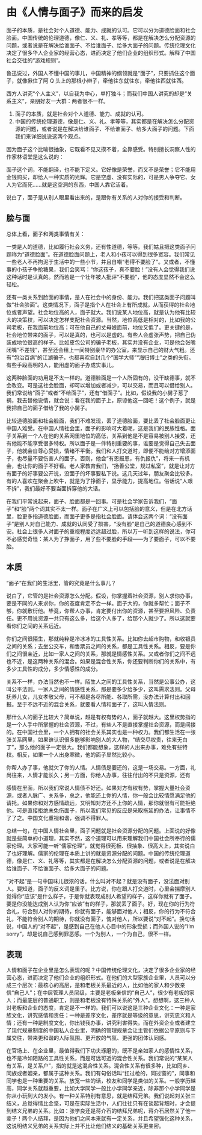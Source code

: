 # 由《人情与面子》而来的启发

面子的本质，是社会对个人道德、能力、成就的认可。它可以分为道德脸面和社会脸面。中国传统的伦理道德，像仁、义、礼、孝等等，都是在解决怎么分配资源的问题，或者说是在解决给谁面子、不给谁面子、给多大面子的问题。传统伦理文化决定了很多华人企业家的经营心态，进而决定了他们企业的组织形式。解释了中国社会交往的“游戏规则”。

鲁迅说过，外国人不懂中国的事儿，中国精神的纲领就是“面子”，只要抓住这个面子，就像揪住了阿 Q 头上的那根小辫子，牵他往东就往东，牵他往西就往西。

西方人讲究“个人主义”，以自我为中心，单打独斗；而我们中国人讲究的却是“关系主义”，亲朋好友一大群：两者很不一样。

1. 面子的本质，就是社会对个人道德、能力、成就的认可。
2. 中国的传统伦理道德，像是仁、义、礼、孝等等，其实都是在解决怎么分配资源的问题，或者说是在解决给谁面子、不给谁面子、给多大面子的问题。下面我们来详细说说这两个观点。

因为面子这个比喻很抽象，它既看不见又摸不着，全靠感受。特别擅长洞察人性的作家林语堂是这么说的：

面子这个词，不能翻译，也不能下定义。它好像是荣誉，而又不是荣誉；它不能用金钱购买，却给人一种实质的光辉。它是空虚、没有实际的，可是男人争夺它、女人为它而死……就是这空洞的东西，中国人靠它活着。

说白了，面子是从别人眼里看出来的，是跟你有关系的人对你的接受和判断。

## 脸与面

总体上看，面子和两类事情有关：

一类是人的道德，比如履行社会义务，还有性道德，等等。我们姑且把这类面子问题称为“道德脸面”。在道德脸面问题上，老人和小孩可以得到很多宽容。我们常见一些老人不再拘泥于生活中的一些小节，并且自嘲“老得不要脸了”。又或者，不懂事的小孩子争抢糖果，我们会笑骂：“你这孩子，真不要脸！”没有人会觉得我们说这种话时是认真的。然而若是一个壮年被人批评“不要脸”，他的态度显然不会这么轻松。

还有一类关系到脸面的事情，是人在社会中的身份、能力。我们把这类面子问题叫做“社会脸面”。这类情况下，面子是指个人在社会上有所成就，从而获得的社会地位或者声望。社会地位高的人，面子就大。我们说某人地位高，就是认为他有比较大的决策权，可以决定怎样支配社会资源。当然，地位高低是相对的，比如我的公司老板，在我面前地位高；可在他自己的丈母娘面前，地位又低了。更关键的是，社会地位带来的面子，可以是真的，也可以是虚的。有些人会虚张声势，把自己伪装成地位很高的样子。比如皮包公司的骗子老板，其实并没有企业，可是他会张嘴闭嘴“不差钱”，甚至还会租上一间特别豪华的办公室，来显示自己的财大气粗。还有“包治百病”的江湖骗子，也都喜欢自封几个“国学大师”“海归博士”之类的头衔。有些手段高明的人，能用虚的面子办成实事儿。

这两种脸面的功用是不太一样的。道德脸面是一个人所固有的，没干缺德事，就不会改变。可是这社会脸面，却可以增加或者减少，可以交易，而且可以借给别人。我们常说给“面子”或者“不给面子”，还有“借面子”。比如，假设我的小舅子惹了祸，我去替他说情，就会说：看在我的面子上，原谅他这一回吧！这个例子，就是我把自己的面子借给了我的小舅子。

比较道德脸面和社会脸面，我们不难发现，丢了道德脸面，要比丢了社会脸面更让中国人难受。在中国人情社会里，面子的影响可大着呢，这是我们的民族性格。面子关系到一个人在他的关系网里地位的高低，关系到他是不是容易被别人接受，还有他能不能享受很多特权。所以面子是一件特别重要的事，谁要是觉得自己失去面子，他就会自尊心受损，情绪不平衡。我们和人打交道时，即便不能给对方增添面子，也尽量不要伤害人的面子。否则，他会“有恩报恩，有仇报仇”，将来一有机会，也让你的面子不好看。老人家教育我们，“扬善公堂，规过私室”，就是让对方有面子的好事要公开说，没面子的坏事要私下说。这几天过年，朋友聚会比较多。有的人喜欢在聚会上吹牛，就是为了挣面子，显示能力，提高地位。俗话说“人艰不拆”，我们最好不要当面拆穿他的大话。

在我们平常说起来，面子、脸面都是一回事。可是社会学家告诉我们，“面子”和“脸”两个词其实不太一样。面子在广义上可以包括脸的意义，但是在北方话里，脸更多指道德脸面，而面子更多是指社会脸面。请体会这两个词：“没有面子”是别人对自己能力、成就的认同受了损害，“没有脸”是自己的道德良心感到不安。社会上很多人对面子的重视程度远远超过脸，所以万一听到这样的说法，你可不必感觉奇怪：某人为了挣面子，用了些不要脸的手段——为了要面子，可以不要脸。

## 本质

“面子”在我们的生活里，管的究竟是什么事儿？

说白了，它管的是社会资源怎么分配。假设，你掌握着社会资源，别人求你办事，要是不同的人来求你，你的态度肯定不会一样。面子大的，你就多帮忙；面子不够，你就敷衍他。毕竟，你帮人办事，肯定要付出你的资源，甚至要担风险、负责任。更不用说资源一共只有这么多，给这个人多了，给那个人就少了。所以这就要看你们之间的关系远近。

你们之间很陌生，那就纯粹是冷冰冰的工具性关系。比如你去超市购物，和收银员之间的关系；去坐公交车，和售票员之间的关系，都是工具性关系。相反，要是你们之间很亲近，比如一家人之间的关系，那就是情感性关系。又或者你们之间不远也不近，是这两种关系的混合。如果是混合性关系，你还要判断你们的关系中，有多少工具性的成分，多少情感性的成分。

关系不一样，办法当然也不一样。陌生人之间的工具性关系，当然是公事公办，这叫公平法则。一家人之间的情感性关系，那是要多少给多少，这叫需求法则。父母抚养儿女，儿女孝敬父母，可不都是各尽所能、各取所需，没办法计算付出和回报。至于不远不近的混合关系，就要看人情和面子了，这叫人情法则。

那什么人的面子比较大？简单说，越是有权有势的人，面子就越大。这里权势指的是一个人手中所掌握的社会资源，不过，有些人不是直接掌握社会资源，而是间接的。在中国社会里，一个人拥有的社会关系其实也是一种权力。我们都生活在一张张关系网里，如果谁认识很多能够影响别人的大人物，“结交尽权贵，往来无白丁”，那么他的面子一定很大。我们都能想象，这样的人出来办事，难免有些特权。相反，如果一个人出身寒微，他的面子显然比较小。

你帮人办了事，他就欠了你的人情。人情债是要还的，这是一场交易。一方面，礼尚往来，人情才能长久；另一方面，你给人办事，往往付出的不只是资源，还有

感情在里面，所以我们常说人情债不好还。如果对方有权有势，掌握大量社会资源，或者人脉广、关系多，总之，他能还上你的人情，你一般会比较情愿满足他的请托。如果你和对方感情疏远，又明知对方还不上你的人情，那你就很有可能拒绝他。可是直接拒绝未免伤面子，所以我们常见的反应是采取拖延的办法，让事情不了了之。中国文化重视和谐，强调不得罪人。

总结一句，在中国人情社会里，面子问题就是社会资源分配的问题。上面说的好像就是些简单的小道理，其实不然，这个道理可以用来理解我们中国社会所奉行的儒家伦理。大家可能一听“儒家伦理”，就觉得很死板、很抽象、很高大上，其实说白了也好理解。儒家的伦理在本质上讲的就是资源分配的问题。中国的传统伦理道德，像是仁、义、礼等等，其实都是在解决怎么分配资源的问题，或者说是在解决给谁面子、不给谁面子、给多大面子的问题。

“对不起”是一句中国味儿很浓的话。什么叫对不起？就是没有面子，没法面对别人。要知道，面子的反义词是里子。比方说，你在跟人打交道时，心里会揣摩别人觉得你“应该”是什么样子，于是你就表现成别人希望的样子，这样你就有了面子。要是你没能达成别人认为你“应该”有的样子，那就丢了面子。好，现在你的行为符合礼，符合别人对你的期待，你就有面子，能够面对他人；相反，你的行为不符合礼，不能符合别人的期待，你就没有面子，愧对他人，所以要说“对不起”。换句话说，中国人的“对不起”，是感到自己在他人心目中的形象受损；而外国人说的“I’m sorry”，却是说自己感到罪恶感。一个为别人，一个为自己，很不一样。


## 表现

人情和面子在企业里是怎么表现的呢？中国传统伦理文化，决定了很多企业家的经营心态，进而决定了他们企业的组织形式。在他们的大型家族企业里，人员可以分成三个层次：最核心的高层，是和老板关系最近的人，比如他的家人和少数亲信“自己人”；在中层管理人员层级，主要是老板亲信的“自己人”，很少有老板的家人；而最底层的普通职工，则是和老板没有特殊关系的“外人”。想想啊，这三种人对老板和企业的态度，肯定是不一样的。我们可以说这是三种企业文化：一种是家族文化，讲究感情和责任；一种是差序文化，差序就是等级的意思，讲究忠义和人情；还有一种是制度文化，你出钱我办事，讲究利害得失。而在外资企业或者建立了现代规章制度的中国私人企业里，明确的管理规章会让主管们依据公平原则与下属交往，带来更和谐的人际氛围、更开放的气氛、更强的团体认同感。

在官场上、在企业里，最值得我们下功夫琢磨的，既不是亲如家人的感情性关系，也不是冷如陌路的工具性关系，而是可远可近的混合性关系。我们常说的“某某人有关系，是关系户”，指的就是这混合性关系。混合性关系有很多种，比如同乡、同族或者姻亲，都属于这种关系。我们有句俗话叫“扛过枪的，同过窗的”，同事和同学也是一种重要的关系。放宽一些的话，校友和同学是类似的关系。一般学历越高，同学关系就越重要，比如大学同学一般比小学同学亲近，除非那个小学同学是你从小玩到大的发小。有一种关系特别有意思，就是结拜兄弟。我们说起刘关张三结义，总觉得情比金坚，可是在实际生活中，人们往往只有在谈起背叛时，才会提到结义兄弟的关系。比如：张学良还是蒋介石的结拜兄弟呢，蒋介石居然关了他一辈子！两个人结拜，是因为他们之间本来就有一定关系，并且希望强化这种关系，这说明结义兄弟的关系实际上并不比让他们结义的基础关系更亲密。
